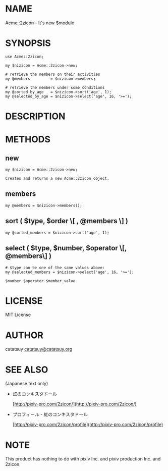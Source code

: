 # NAME

Acme::2zicon - It's new $module

# SYNOPSIS

    use Acme::2zicon;

    my $nizicon = Acme::2zicon->new;

    # retrieve the members on their activities
    my @members         = $nizicon->members;

    # retrieve the members under some conditions
    my @sorted_by_age   = $nizicon->sort('age', 1);
    my @selected_by_age = $nizicon->select('age', 16, '>=');

# DESCRIPTION

# METHODS

## new

    my $nizicon = Acme::2zicon->new;

    Creates and returns a new Acme::2zicon object.

## members

    my @members = $nizicon->members();

## sort ( $type, $order \\\[ , @members \\\] )

    my @sorted_members = $nizicon->sort('age', 1);

## select ( $type, $number, $operator \\\[, @members\\\] )

    # $type can be one of the same values above:
    my @selected_members = $nizicon->select('age', 16, '>=');

    $number $operator $member_value

# LICENSE

MIT License

# AUTHOR

catatsuy <catatsuy@catatsuy.org>

# SEE ALSO

(Japanese text only)

- 虹のコンキスタドール

    [http://pixiv-pro.com/2zicon/](http://pixiv-pro.com/2zicon/)

- プロフィール - 虹のコンキスタドール

    [http://pixiv-pro.com/2zicon/profile](http://pixiv-pro.com/2zicon/profile)

# NOTE

This product has nothing to do with pixiv Inc. and pixiv production Inc. and 2zicon.
